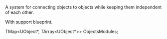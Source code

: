 A system for connecting objects to objects while keeping them independent of each other.

With support blueprint.


TMap<UObject*, TArray<UObject*>> ObjectsModules;
